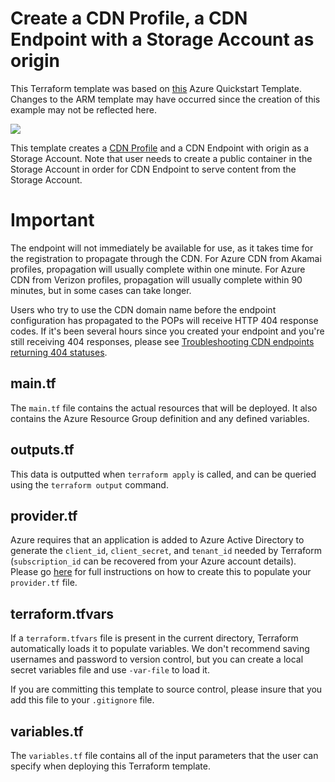 # Create a CDN Profile, a CDN Endpoint with a Storage Account as origin

This Terraform template was based on [this](https://github.com/Azure/azure-quickstart-templates/tree/master/201-cdn-with-storage-account) Azure Quickstart Template. Changes to the ARM template may have occurred since the creation of this example may not be reflected here.

<a href="http://armviz.io/#/?load=https%3A%2F%2Fraw.githubusercontent.com%2FAzure%2Fazure-quickstart-templates%2Fmaster%2F201-cdn-with-storage-account%2Fazuredeploy.json" target="_blank">
    <img src="http://armviz.io/visualizebutton.png"/>
</a>

This template creates a [CDN Profile](https://docs.microsoft.com/en-us/azure/cdn/cdn-overview) and a CDN Endpoint with origin as a Storage Account. Note that user needs to create a public container in the Storage Account in order for CDN Endpoint to serve content from the Storage Account.

# Important

The endpoint will not immediately be available for use, as it takes time for the registration to propagate through the CDN. For Azure CDN from Akamai profiles, propagation will usually complete within one minute. For Azure CDN from Verizon profiles, propagation will usually complete within 90 minutes, but in some cases can take longer.

Users who try to use the CDN domain name before the endpoint configuration has propagated to the POPs will receive HTTP 404 response codes. If it's been several hours since you created your endpoint and you're still receiving 404 responses, please see [Troubleshooting CDN endpoints returning 404 statuses](https://docs.microsoft.com/en-us/azure/cdn/cdn-troubleshoot-endpoint).

## main.tf
The `main.tf` file contains the actual resources that will be deployed. It also contains the Azure Resource Group definition and any defined variables.

## outputs.tf
This data is outputted when `terraform apply` is called, and can be queried using the `terraform output` command.

## provider.tf
Azure requires that an application is added to Azure Active Directory to generate the `client_id`, `client_secret`, and `tenant_id` needed by Terraform (`subscription_id` can be recovered from your Azure account details). Please go [here](https://www.terraform.io/docs/providers/azurerm/) for full instructions on how to create this to populate your `provider.tf` file.

## terraform.tfvars
If a `terraform.tfvars` file is present in the current directory, Terraform automatically loads it to populate variables. We don't recommend saving usernames and password to version control, but you can create a local secret variables file and use `-var-file` to load it.

If you are committing this template to source control, please insure that you add this file to your `.gitignore` file.

## variables.tf
The `variables.tf` file contains all of the input parameters that the user can specify when deploying this Terraform template.
